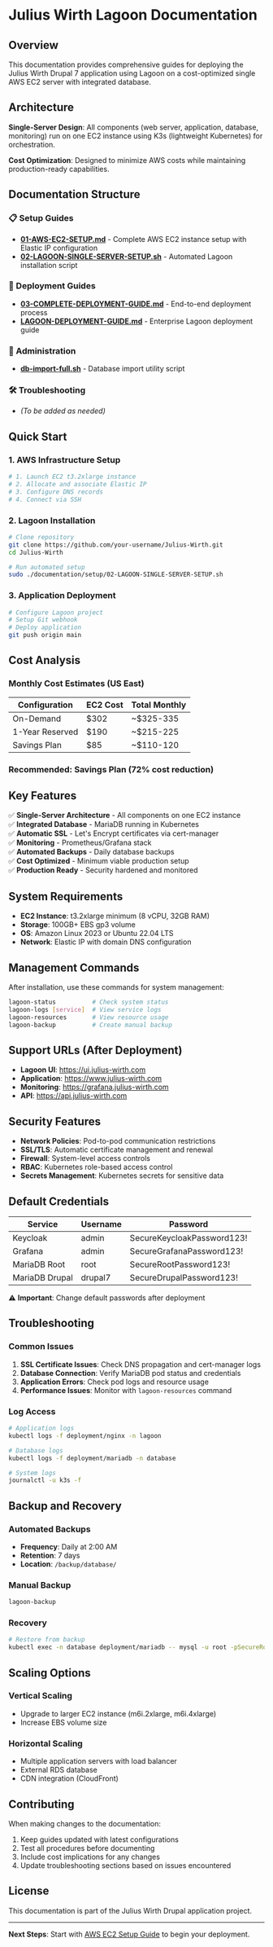 # Julius Wirth Lagoon Documentation

## Overview

This documentation provides comprehensive guides for deploying the Julius Wirth Drupal 7 application using Lagoon on a cost-optimized single AWS EC2 server with integrated database.

## Architecture

**Single-Server Design**: All components (web server, application, database, monitoring) run on one EC2 instance using K3s (lightweight Kubernetes) for orchestration.

**Cost Optimization**: Designed to minimize AWS costs while maintaining production-ready capabilities.

## Documentation Structure

### 📋 Setup Guides
- **[01-AWS-EC2-SETUP.md](setup/01-AWS-EC2-SETUP.md)** - Complete AWS EC2 instance setup with Elastic IP configuration
- **[02-LAGOON-SINGLE-SERVER-SETUP.sh](setup/02-LAGOON-SINGLE-SERVER-SETUP.sh)** - Automated Lagoon installation script

### 🚀 Deployment Guides  
- **[03-COMPLETE-DEPLOYMENT-GUIDE.md](deployment/03-COMPLETE-DEPLOYMENT-GUIDE.md)** - End-to-end deployment process
- **[LAGOON-DEPLOYMENT-GUIDE.md](deployment/LAGOON-DEPLOYMENT-GUIDE.md)** - Enterprise Lagoon deployment guide

### 🔧 Administration
- **[db-import-full.sh](administration/db-import-full.sh)** - Database import utility script

### 🛠️ Troubleshooting
- *(To be added as needed)*

## Quick Start

### 1. AWS Infrastructure Setup

```bash
# 1. Launch EC2 t3.2xlarge instance
# 2. Allocate and associate Elastic IP  
# 3. Configure DNS records
# 4. Connect via SSH
```

### 2. Lagoon Installation

```bash
# Clone repository
git clone https://github.com/your-username/Julius-Wirth.git
cd Julius-Wirth

# Run automated setup
sudo ./documentation/setup/02-LAGOON-SINGLE-SERVER-SETUP.sh
```

### 3. Application Deployment

```bash
# Configure Lagoon project
# Setup Git webhook
# Deploy application
git push origin main
```

## Cost Analysis

### Monthly Cost Estimates (US East)

| Configuration | EC2 Cost | Total Monthly |
|---------------|----------|---------------|
| On-Demand | $302 | ~$325-335 |
| 1-Year Reserved | $190 | ~$215-225 |
| Savings Plan | $85 | ~$110-120 |

### Recommended: Savings Plan (72% cost reduction)

## Key Features

✅ **Single-Server Architecture** - All components on one EC2 instance  
✅ **Integrated Database** - MariaDB running in Kubernetes  
✅ **Automatic SSL** - Let's Encrypt certificates via cert-manager  
✅ **Monitoring** - Prometheus/Grafana stack  
✅ **Automated Backups** - Daily database backups  
✅ **Cost Optimized** - Minimum viable production setup  
✅ **Production Ready** - Security hardened and monitored  

## System Requirements

- **EC2 Instance**: t3.2xlarge minimum (8 vCPU, 32GB RAM)
- **Storage**: 100GB+ EBS gp3 volume
- **OS**: Amazon Linux 2023 or Ubuntu 22.04 LTS
- **Network**: Elastic IP with domain DNS configuration

## Management Commands

After installation, use these commands for system management:

```bash
lagoon-status          # Check system status
lagoon-logs [service]  # View service logs  
lagoon-resources       # View resource usage
lagoon-backup          # Create manual backup
```

## Support URLs (After Deployment)

- **Lagoon UI**: https://ui.julius-wirth.com
- **Application**: https://www.julius-wirth.com  
- **Monitoring**: https://grafana.julius-wirth.com
- **API**: https://api.julius-wirth.com

## Security Features

- **Network Policies**: Pod-to-pod communication restrictions
- **SSL/TLS**: Automatic certificate management and renewal
- **Firewall**: System-level access controls
- **RBAC**: Kubernetes role-based access control
- **Secrets Management**: Kubernetes secrets for sensitive data

## Default Credentials

| Service | Username | Password |
|---------|----------|----------|
| Keycloak | admin | SecureKeycloakPassword123! |
| Grafana | admin | SecureGrafanaPassword123! |
| MariaDB Root | root | SecureRootPassword123! |
| MariaDB Drupal | drupal7 | SecureDrupalPassword123! |

⚠️ **Important**: Change default passwords after deployment

## Troubleshooting

### Common Issues

1. **SSL Certificate Issues**: Check DNS propagation and cert-manager logs
2. **Database Connection**: Verify MariaDB pod status and credentials
3. **Application Errors**: Check pod logs and resource usage
4. **Performance Issues**: Monitor with `lagoon-resources` command

### Log Access

```bash
# Application logs
kubectl logs -f deployment/nginx -n lagoon

# Database logs  
kubectl logs -f deployment/mariadb -n database

# System logs
journalctl -u k3s -f
```

## Backup and Recovery

### Automated Backups
- **Frequency**: Daily at 2:00 AM
- **Retention**: 7 days
- **Location**: `/backup/database/`

### Manual Backup
```bash
lagoon-backup
```

### Recovery
```bash
# Restore from backup
kubectl exec -n database deployment/mariadb -- mysql -u root -pSecureRootPassword123! drupal7 < /backup/database/backup_file.sql
```

## Scaling Options

### Vertical Scaling
- Upgrade to larger EC2 instance (m6i.2xlarge, m6i.4xlarge)
- Increase EBS volume size

### Horizontal Scaling  
- Multiple application servers with load balancer
- External RDS database
- CDN integration (CloudFront)

## Contributing

When making changes to the documentation:

1. Keep guides updated with latest configurations
2. Test all procedures before documenting
3. Include cost implications for any changes
4. Update troubleshooting sections based on issues encountered

## License

This documentation is part of the Julius Wirth Drupal application project.

---

**Next Steps**: Start with [AWS EC2 Setup Guide](setup/01-AWS-EC2-SETUP.md) to begin your deployment.